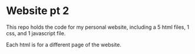 # Website pt 2

This repo holds the code for my personal website, including a 5 html files, 1 css, and 1 javascript file. 

Each html is for a different page of the website.
